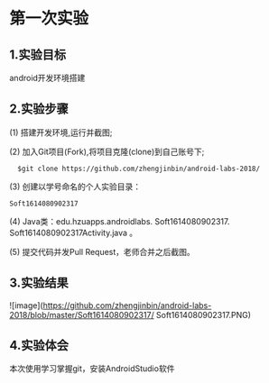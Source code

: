﻿# 第一次实验
 
## 1.实验目标
 android开发环境搭建
 
## 2.实验步骤
 (1) 搭建开发环境,运行并截图;
 
 (2) 加入Git项目(Fork),将项目克隆(clone)到自己账号下;
 
      $git clone https://github.com/zhengjinbin/android-labs-2018/
      
 (3) 创建以学号命名的个人实验目录：
 
    Soft1614080902317
      
     
 (4) Java类：edu.hzuapps.androidlabs. Soft1614080902317. Soft1614080902317Activity.java 。
 
 (5) 提交代码并发Pull Request，老师合并之后截图。
 
## 3.实验结果
 ![image](https://github.com/zhengjinbin/android-labs-2018/blob/master/Soft1614080902317/ Soft1614080902317.PNG)
 
## 4.实验体会
   本次使用学习掌握git，安装AndroidStudio软件